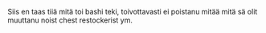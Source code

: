 Siis en taas tiiä mitä toi bashi teki, toivottavasti ei poistanu mitää mitä sä olit muuttanu noist chest restockerist ym.
